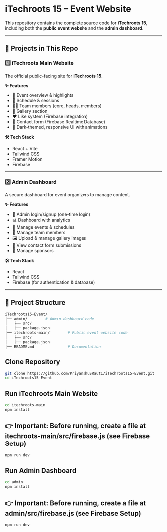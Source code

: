 # iTechroots 15 – Event Website  

This repository contains the complete source code for **iTechroots 15**, including both the **public event website** and the **admin dashboard**.  

---

## 📌 Projects in This Repo  

### 1️⃣ iTechroots Main Website  
The official public-facing site for **iTechroots 15**.  

**✨ Features**  
- 🎉 Event overview & highlights  
- 📅 Schedule & sessions  
- 👨‍💻 Team members (core, heads, members)  
- 📸 Gallery section  
- ❤️ Like system (Firebase integration)  
- 📩 Contact form (Firebase Realtime Database)  
- 🎨 Dark-themed, responsive UI with animations  

**🛠 Tech Stack**  
- React + Vite  
- Tailwind CSS  
- Framer Motion  
- Firebase  

---

### 2️⃣ Admin Dashboard  
A secure dashboard for event organizers to manage content.  

**✨ Features**  
- 🔐 Admin login/signup (one-time login)  
- 📊 Dashboard with analytics  
- 📅 Manage events & schedules  
- 👥 Manage team members  
- 🖼️ Upload & manage gallery images  
- 📩 View contact form submissions  
- 🏢 Manage sponsors  

**🛠 Tech Stack**  
- React  
- Tailwind CSS  
- Firebase  (for authentication & database)  

---
## 📂 Project Structure  
```bash
iTechroots15-Event/
│── admin/        # Admin dashboard code  
│   ├── src/  
│   ├── package.json  
│── itechroots-main/        # Public event website code  
│   ├── src/  
│   ├── package.json  
│── README.md               # Documentation
```
## Clone Repository
```bash
git clone https://github.com/PriyanshuSRaut1/iTechroots15-Event.git
cd iTechroots15-Event
```

## Run iTechroots Main Website
```bash
cd itechroots-main
npm install
```
## 👉 Important: Before running, create a file at itechroots-main/src/firebase.js (see Firebase Setup)
```bash
npm run dev
```
## Run Admin Dashboard
```bash
cd admin
npm install

```

## 👉 Important: Before running, create a file at admin/src/firebase.js (see Firebase Setup)
```bash
npm run dev
```
